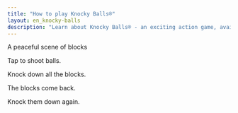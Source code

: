 ```yaml
---
title: "How to play Knocky Balls®"
layout: en_knocky-balls
description: "Learn about Knocky Balls® - an exciting action game, available for free for Android (Google Play), Windows (Microsoft Store) and Tizen."
---
```

A peaceful scene of blocks

<amp-img src="https://www.osgoodemedia.com/en/KnockyBalls/knocky-balls-01.jpg" width="1100" height="618" alt="Knocky Balls®" layout="responsive"></amp-img>  

Tap to shoot balls.

<amp-img src="https://www.osgoodemedia.com/en/KnockyBalls/knocky-balls-02.jpg" width="1100" height="618" alt="Knocky Balls®" layout="responsive"></amp-img>  

Knock down all the blocks.

<amp-img src="https://www.osgoodemedia.com/en/KnockyBalls/knocky-balls-04.jpg" width="1100" height="618" alt="Knocky Balls®" layout="responsive"></amp-img>  

The blocks come back.

<amp-img src="https://www.osgoodemedia.com/en/KnockyBalls/knocky-balls-05.jpg" width="1100" height="618" alt="Knocky Balls®" layout="responsive"></amp-img>  

Knock them down again.

<amp-img src="https://www.osgoodemedia.com/en/KnockyBalls/knocky-balls-06.jpg" width="1100" height="618" alt="Knocky Balls®" layout="responsive"></amp-img>